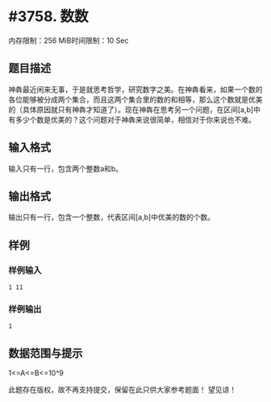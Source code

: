 # #3758. 数数

内存限制：256 MiB时间限制：10 Sec

## 题目描述

神犇最近闲来无事，于是就思考哲学，研究数字之美。在神犇看来，如果一个数的各位能够被分成两个集合，而且这两个集合里的数的和相等，那么这个数就是优美的（具体原因就只有神犇才知道了）。现在神犇在思考另一个问题，在区间[a,b]中有多少个数是优美的？这个问题对于神犇来说很简单，相信对于你来说也不难。

## 输入格式

输入只有一行，包含两个整数a和b。

## 输出格式

输出只有一行，包含一个整数，代表区间[a,b]中优美的数的个数。

## 样例

### 样例输入

    
    1 11
    

### 样例输出

    
    1
    

## 数据范围与提示

1<=A<=B<=10^9

此题存在版权，故不再支持提交，保留在此只供大家参考题面！ 望见谅！

